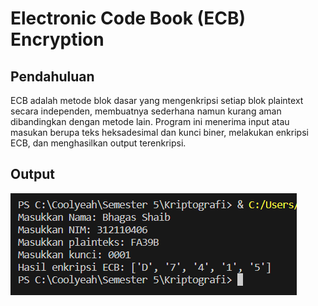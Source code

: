 # Electronic Code Book (ECB) Encryption

## Pendahuluan

ECB adalah metode blok dasar yang mengenkripsi setiap blok plaintext secara independen, membuatnya sederhana namun kurang aman dibandingkan dengan metode lain. Program ini menerima input atau masukan berupa teks heksadesimal dan kunci biner, melakukan enkripsi ECB, dan menghasilkan output terenkripsi.

## Output

![Output](https://github.com/Bhagassp/ElectronicCodeBook-Encryption/blob/main/assets/Output.png)
